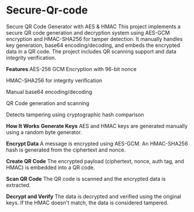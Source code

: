 # Secure-Qr-code

 Secure QR Code Generator with AES & HMAC
This project implements a secure QR code generation and decryption system using AES-GCM encryption and HMAC-SHA256 for tamper detection. It manually handles key generation, base64 encoding/decoding, and embeds the encrypted data in a QR code. The project includes QR scanning support and data integrity verification.

**Features**
 AES-256 GCM Encryption with 96-bit nonce

 HMAC-SHA256 for integrity verification

 Manual base64 encoding/decoding

 QR Code generation and scanning

Detects tampering using cryptographic hash comparison

**How It Works**
**Generate Keys**
AES and HMAC keys are generated manually using a random byte generator.

**Encrypt Data**
A message is encrypted using AES-GCM. An HMAC-SHA256 hash is generated from the ciphertext and nonce.

**Create QR Code**
The encrypted payload (ciphertext, nonce, auth tag, and HMAC) is embedded into a QR code.

**Scan QR Code**
The QR code is scanned and the encrypted data is extracted.

**Decrypt and Verify**
The data is decrypted and verified using the original keys. If the HMAC doesn't match, the data is considered tampered.
